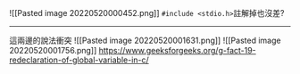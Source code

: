 ![[Pasted image 20220520000452.png]]
`#include <stdio.h>`註解掉也沒差?

---
這兩邊的說法衝突
![[Pasted image 20220520001631.png]]
![[Pasted image 20220520001756.png]]
https://www.geeksforgeeks.org/g-fact-19-redeclaration-of-global-variable-in-c/